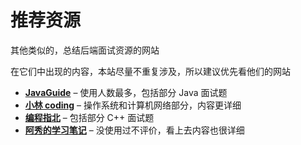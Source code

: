 # 推荐资源

其他类似的，总结后端面试资源的网站

在它们中出现的内容，本站尽量不重复涉及，所以建议优先看他们的网站


<div class="grid cards" markdown>

[//]: # (- :material-language-java: __[JavaGuide]__ – 使用人数最多，包括部分 Java 面试题)

[//]: # (- :fontawesome-solid-cat: __[小林 coding]__ – 操作系统和计算机网络部分，内容更详细)

[//]: # (- :fontawesome-solid-user-astronaut: __[编程指北]__ – 包括部分 C++ 面试题)

[//]: # (- :octicons-cloud-16: __[阿秀的学习笔记]__ – 没使用过不评价，看上去内容也很详细)

- __[JavaGuide]__ – 使用人数最多，包括部分 Java 面试题
- __[小林 coding]__ – 操作系统和计算机网络部分，内容更详细
- __[编程指北]__ – 包括部分 C++ 面试题
- __[阿秀的学习笔记]__ – 没使用过不评价，看上去内容也很详细

</div>

[JavaGuide]: https://javaguide.cn/
[小林 coding]: https://xiaolincoding.com/
[编程指北]: https://csguide.cn/
[阿秀的学习笔记]: https://interviewguide.cn/
